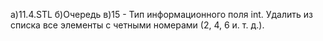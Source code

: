 а)11.4.STL
б)Очередь
в)15 - Тип информационного поля int. Удалить из списка все элементы с четными номерами (2, 4, 6 и. т. д.).